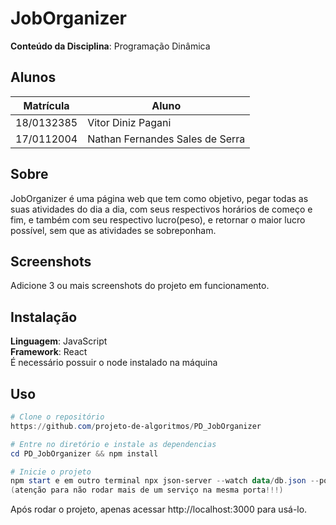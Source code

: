 

# JobOrganizer

**Conteúdo da Disciplina**: Programação Dinâmica<br>

## Alunos
|Matrícula | Aluno |
| -- | -- |
| 18/0132385  |  Vitor Diniz Pagani |
| 17/0112004  |  Nathan Fernandes Sales de Serra |

## Sobre 
JobOrganizer é uma página web que tem como objetivo, pegar todas as suas atividades do dia a dia, com seus respectivos horários de começo e fim, e também com seu respectivo lucro(peso), e retornar o maior lucro possível, sem que as atividades se sobreponham.

## Screenshots
Adicione 3 ou mais screenshots do projeto em funcionamento.

## Instalação 
**Linguagem**: JavaScript<br>
**Framework**: React<br>
É necessário possuir o node instalado na máquina

## Uso 
```powershell
# Clone o repositório
https://github.com/projeto-de-algoritmos/PD_JobOrganizer

# Entre no diretório e instale as dependencias
cd PD_JobOrganizer && npm install

# Inicie o projeto
npm start e em outro terminal npx json-server --watch data/db.json --port 8000
(atenção para não rodar mais de um serviço na mesma porta!!!)
```
Após rodar o projeto, apenas acessar http://localhost:3000 para usá-lo.



